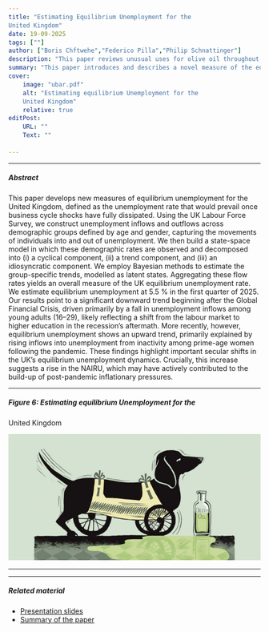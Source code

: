 ```yaml
---
title: "Estimating Equilibrium Unemployment for the
United Kingdom" 
date: 19-09-2025
tags: [""]
author: ["Boris Chftwehe","Federico Pilla","Philip Schnattinger"]
description: "This paper reviews unusual uses for olive oil throughout the Mediterranean world. Published in the Journal of Oleic Science, 2013." 
summary: "This paper introduces and describes a novel measure of the equilibrium rate of unemployment for the United Kingdom." 
cover:
    image: "ubar.pdf"
    alt: "Estimating equilibrium Unemployment for the
    United Kingdom"
    relative: true
editPost:
    URL: ""
    Text: ""

---
```




---

##### Abstract


This paper develops new measures of equilibrium unemployment for the United Kingdom, defined as the unemployment rate that would prevail once business cycle shocks have fully dissipated. Using the UK Labour Force Survey, we construct unemployment inflows and outflows across demographic groups defined by age and gender, capturing the movements of individuals into and out of unemployment. We then build a state-space model in which these demographic rates are observed and decomposed into (i) a cyclical component, (ii) a trend component, and (iii) an idiosyncratic component. We employ Bayesian methods to estimate the group-specific trends, modelled as latent states. Aggregating these flow rates yields an overall measure of the UK equilibrium unemployment rate. We estimate equilibrium unemployment at 5.5 % in the first quarter of 2025. Our results point to a significant downward trend beginning after the Global Financial Crisis, driven primarily by a fall in unemployment inflows among young adults (16–29), likely reflecting a shift from the labour market to higher education in the recession’s aftermath. More recently, however, equilibrium unemployment shows an upward trend, primarily explained by rising inflows into unemployment from inactivity among prime-age women following the pandemic. These findings highlight important secular shifts in the UK’s equilibrium unemployment dynamics. Crucially, this increase suggests a rise in the NAIRU, which may have actively contributed to the build-up of post-pandemic inflationary pressures.

---

##### Figure 6: Estimating equilibrium Unemployment for the
United Kingdom

![](paper1.png)

---

---

##### Related material

+ [Presentation slides]()
+ [Summary of the paper]()
